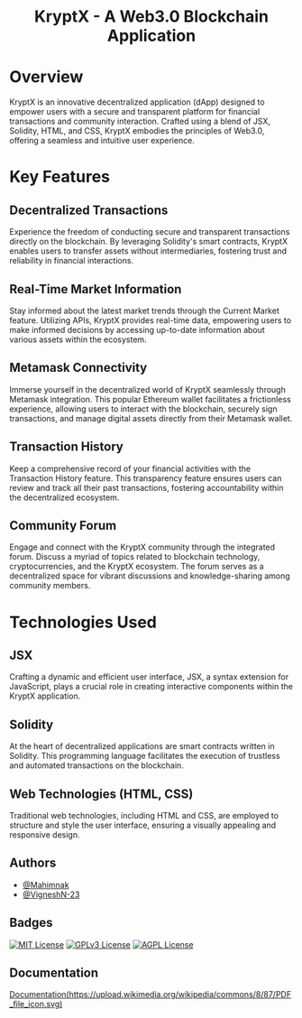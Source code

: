 
<h1 align="center">KryptX - A Web3.0 Blockchain Application</h1>
<h1>Overview</h1>
KryptX is an innovative decentralized application (dApp) designed to empower users with a secure and transparent platform for financial transactions and community interaction. Crafted using a blend of JSX, Solidity, HTML, and CSS, KryptX embodies the principles of Web3.0, offering a seamless and intuitive user experience.

<h1>Key Features</h1>
<h2>Decentralized Transactions</h2>
Experience the freedom of conducting secure and transparent transactions directly on the blockchain. By leveraging Solidity's smart contracts, KryptX enables users to transfer assets without intermediaries, fostering trust and reliability in financial interactions.

<h2>Real-Time Market Information</h2>
Stay informed about the latest market trends through the Current Market feature. Utilizing APIs, KryptX provides real-time data, empowering users to make informed decisions by accessing up-to-date information about various assets within the ecosystem.

<h2>Metamask Connectivity</h2>
Immerse yourself in the decentralized world of KryptX seamlessly through Metamask integration. This popular Ethereum wallet facilitates a frictionless experience, allowing users to interact with the blockchain, securely sign transactions, and manage digital assets directly from their Metamask wallet.

<h2>Transaction History</h2>
Keep a comprehensive record of your financial activities with the Transaction History feature. This transparency feature ensures users can review and track all their past transactions, fostering accountability within the decentralized ecosystem.

<h2>Community Forum</h2>
Engage and connect with the KryptX community through the integrated forum. Discuss a myriad of topics related to blockchain technology, cryptocurrencies, and the KryptX ecosystem. The forum serves as a decentralized space for vibrant discussions and knowledge-sharing among community members.

<h1>Technologies Used</h1>
<h2>JSX</h2>
Crafting a dynamic and efficient user interface, JSX, a syntax extension for JavaScript, plays a crucial role in creating interactive components within the KryptX application.

<h2>Solidity</h2>
At the heart of decentralized applications are smart contracts written in Solidity. This programming language facilitates the execution of trustless and automated transactions on the blockchain.

<h2>Web Technologies (HTML, CSS)</h2>
Traditional web technologies, including HTML and CSS, are employed to structure and style the user interface, ensuring a visually appealing and responsive design.


## Authors

- [@Mahimnak](https://www.github.com/Mahimnak)
- [@VigneshN-23](https://www.github.com/VigneshN-23)

## Badges


[![MIT License](https://img.shields.io/badge/License-MIT-green.svg)](https://choosealicense.com/licenses/mit/)
[![GPLv3 License](https://img.shields.io/badge/License-GPL%20v3-yellow.svg)](https://opensource.org/licenses/)
[![AGPL License](https://img.shields.io/badge/license-AGPL-blue.svg)](http://www.gnu.org/licenses/agpl-3.0)

## Documentation

[Documentation(https://upload.wikimedia.org/wikipedia/commons/8/87/PDF_file_icon.svg)](https://rb.gy/ncz7ym)

